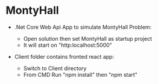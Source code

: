 # MontyHall

- .Net Core Web Api App to simulate MontyHall Problem:
  
  - Open solution then set MontyHall as startup project
  - It will start on "http:localhost:5000"

- Client folder contains fronted react app: 
    - Switch to Client directory
    - From CMD Run "npm install" then "npm start"
